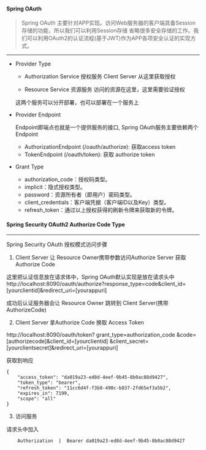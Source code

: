 #### Spring OAuth 
> Spring OAuth 主要针对APP实现。访问Web服务器的客户端具备Session存储的功能，所以我们可以利用Session存储
省略很多安全存储的工作。我们可以利用OAuth2的认证流程(基于JWT)作为APP各项安全认证的实现方式。
-----------------
  
  - Provider Type
    - Authorization Service 授权服务 
    Client Server 从这里获取授权
    
    - Resource Service 资源服务 
    访问的资源在这里，这里需要验证授权  
    
    这两个服务可以分开部署，也可以部署在一个服务上
  
  - Provider Endpoint 
        
      Endpoint即端点也就是一个提供服务的接口, Spring OAuth服务主要依赖两个Endpoint
      - AuthorizationEndpoint (/oauth/authorize):   获取access token
      - TokenEndpoint (/oauth/token):    获取 authorize token
  
  - Grant Type
  
      - authorization_code：授权码类型。
      - implicit：隐式授权类型。
      - password：资源所有者（即用户）密码类型。
      - client_credentials：客户端凭据（客户端ID以及Key）类型。
      - refresh_token：通过以上授权获得的刷新令牌来获取新的令牌。

#### Spring Security OAuth2 Authorize Code Type

-----------------------------------------------

Spring Security OAuth 授权模式访问步骤

1. Client Server 让 Resource Owner携带参数访问Authorize Server 获取Authorize Code

这里把认证信息放在请求体中，Spring OAuth默认实现是放在请求头中
http://localhost:8090/oauth/authorize?response_type=code&client_id=[yourclientid]&redirect_uri=[yourappuri]

成功后认证服务器会让 Resource Owner 跳转到 Client Server(携带 AuthorizeCode)

2. Client Server 拿Authorize Code 换取 Access Token

http://localhost:8090/oauth/token?
grant_type=authorization_code
&code=[authorizecode]&client_id=[yourclientid]
&client_secret=[yourclientsecret]&redirect_uri=[yourappuri]

获取到响应
```
{
    "access_token": "da019a23-ed8d-4eef-9b45-8b0ac88d9427",
    "token_type": "bearer",
    "refresh_token": "11cc6d4f-f3b8-490c-b837-2fd65ef3a5b2",
    "expires_in": 7199,
    "scope": "all"
}
```

3. 访问服务

请求头中加入 
```
    Authorization  |  Bearer da019a23-ed8d-4eef-9b45-8b0ac88d9427
```

    
      